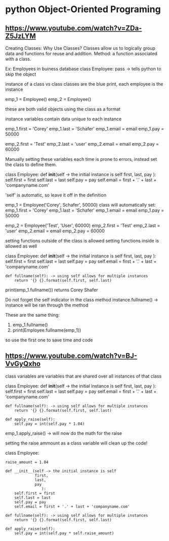 # python Object-Oriented Programing

## <https://www.youtube.com/watch?v=ZDa-Z5JzLYM>

Creating Classes:
Why Use Classes?
Classes allow us to logically group data and functions for reuse and addition.
Method: a function associated with a class.

Ex:
Employees in buiness database
class Employee:
    pass -> tells python to skip the object

instance of a class vs class
classes are the blue print, each employee is the instance

emp_1 = Employee()
emp_2 = Employee()

these are both valid objects using the class as a format

instance variables contain data unique to each instance

emp_1.first = 'Corey'
emp_1.last = 'Schafer'
emp_1.email = email
emp_1.pay = 50000

emp_2.first = 'Test'
emp_2.last = 'user'
emp_2.email = email
emp_2.pay = 60000

Manually setting these variables each time is prone to errors, instead set the class to define them.

class Employee:
    def __init__(self -> the initial instance is self
                 first,
                 last,
                 pay
                    ):
        self.first = first
        self.last = last
        self.pay = pay
        self.email = first + '.' + last + 'companyname.com'

'self' is automatic, so leave it off in the definition

emp_1 = Employee('Corey', Schafer', 50000)
class will automatically set:
    emp_1.first = 'Corey'
    emp_1.last = 'Schafer'
    emp_1.email = email
    emp_1.pay = 50000

emp_2 = Employee('Test', 'User', 60000)
    emp_2.first = 'Test'
    emp_2.last = 'user'
    emp_2.email = email
    emp_2.pay = 60000

setting functions outside of the class is allowed
setting functions inside is allowed as well

class Employee:
    def __init__(self -> the initial instance is self
                 first,
                 last,
                 pay
                    ):
        self.first = first
        self.last = last
        self.pay = pay
        self.email = first + '.' + last + 'companyname.com'

    def fullname(self): -> using self allows for multiple instances
        return '{} {}.format(self.first, self.last)

print(emp_1.fullname())
    returns Corey Shafer

Do not forget the self indicator in the class method
instance.fullname() -> instance will be ran through the method

These are the same thing:

1. emp_1.fullname()
2. print(Employee.fullname(emp_1))

so use the first one to save time and code

## <https://www.youtube.com/watch?v=BJ-VvGyQxho>

class variables are variables that are shared over all instances of that class

class Employee:
    def __init__(self -> the initial instance is self
                 first,
                 last,
                 pay
                    ):
        self.first = first
        self.last = last
        self.pay = pay
        self.email = first + '.' + last + 'companyname.com'

    def fullname(self): -> using self allows for multiple instances
        return '{} {}.format(self.first, self.last)

    def apply_raise(self):
        self.pay = int(self.pay * 1.04)

emp_1.apply_raise() -> will now do the math for the raise

setting the raise ammount as a class variable will clean up the code!

class Employee:

    raise_amount = 1.04

    def __init__(self -> the initial instance is self
                 first,
                 last,
                 pay
                    ):
        self.first = first
        self.last = last
        self.pay = pay
        self.email = first + '.' + last + 'companyname.com'

    def fullname(self): -> using self allows for multiple instances
        return '{} {}.format(self.first, self.last)

    def apply_raise(self):
        self.pay = int(self.pay * self.raise_amount)
